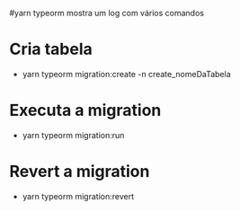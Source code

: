 
#yarn typeorm mostra um log com vários comandos

# Cria tabela
- yarn typeorm migration:create -n create_nomeDaTabela

# Executa a migration
- yarn typeorm migration:run

# Revert a migration
- yarn typeorm migration:revert